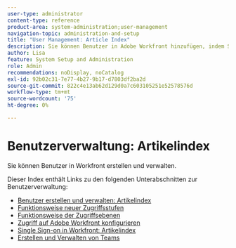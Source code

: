 ```yaml
---
user-type: administrator
content-type: reference
product-area: system-administration;user-management
navigation-topic: administration-and-setup
title: "User Management: Article Index"
description: Sie können Benutzer in Adobe Workfront hinzufügen, indem Sie einzelne Benutzer von Grund auf neu erstellen oder vorhandene Benutzer kopieren.
author: Lisa
feature: System Setup and Administration
role: Admin
recommendations: noDisplay, noCatalog
exl-id: 92b02c31-7e77-4b27-9b17-d7803df2ba2d
source-git-commit: 822c4e13ab62d129d0a7c603105251e52578576d
workflow-type: tm+mt
source-wordcount: '75'
ht-degree: 0%

---
```


# Benutzerverwaltung: Artikelindex

<!-- Audited: 12/2023 -->

Sie können Benutzer in Workfront erstellen und verwalten.

Dieser Index enthält Links zu den folgenden Unterabschnitten zur Benutzerverwaltung:

* [Benutzer erstellen und verwalten: Artikelindex](../../administration-and-setup/add-users/create-and-manage-users/create-and-manage-users.md)
* [Funktionsweise neuer Zugriffsstufen](/help/quicksilver/administration-and-setup/add-users/how-access-levels-work/access-levels-toc.md)
* [Funktionsweise der Zugriffsebenen](../../administration-and-setup/add-users/access-levels-and-object-permissions/access-levels.md)
* [Zugriff auf Adobe Workfront konfigurieren](../../administration-and-setup/add-users/configure-and-grant-access/configure-access.md)
* [Single Sign-on in Workfront: Artikelindex](../../administration-and-setup/add-users/single-sign-on/single-sign-on.md)
* [Erstellen und Verwalten von Teams](../../administration-and-setup/add-users/create-and-manage-teams/create-and-manage-teams.md)
